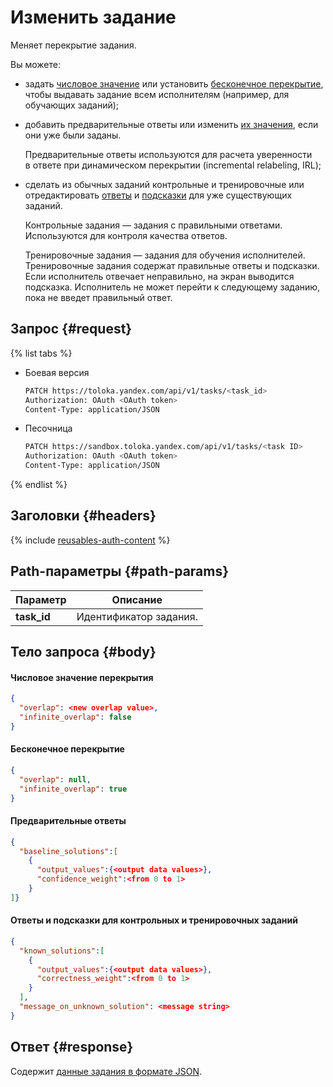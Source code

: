 # Изменить задание

Меняет перекрытие задания.

Вы можете:

- задать [числовое значение](create-task.md#overlap) или установить [бесконечное перекрытие](create-task.md#infinite), чтобы выдавать задание всем исполнителям (например, для обучающих заданий);
- добавить предварительные ответы или изменить [их значения](create-task.md#baseline), если они уже были заданы.

  Предварительные ответы используются для расчета уверенности в ответе при динамическом перекрытии (incremental relabeling, IRL);

- сделать из обычных заданий контрольные и тренировочные или отредактировать [ответы](create-task.md) и [подсказки](create-task.md) для уже существующих заданий.

  Контрольные задания — задания с правильными ответами. Используются для контроля качества ответов.

  Тренировочные задания — задания для обучения исполнителей. Тренировочные задания содержат правильные ответы и подсказки. Если исполнитель отвечает неправильно, на экран выводится подсказка. Исполнитель не может перейти к следующему заданию, пока не введет правильный ответ.

## Запрос {#request}

{% list tabs %}

- Боевая версия

    ```bash
    PATCH https://toloka.yandex.com/api/v1/tasks/<task_id>
    Authorization: OAuth <OAuth token>
    Content-Type: application/JSON
    ```

- Песочница

    ```bash
    PATCH https://sandbox.toloka.yandex.com/api/v1/tasks/<task ID>
    Authorization: OAuth <OAuth token>
    Content-Type: application/JSON
    ```

{% endlist %}

## Заголовки {#headers}

{% include [reusables-auth-content](../_includes/reusables/id-reusables/auth-content.md) %}

## Path-параметры {#path-params}

Параметр | Описание
----- | -----
**task_id** | Идентификатор задания.

## Тело запроса {#body}

#### Числовое значение перекрытия

```json
{
  "overlap": <new overlap value>,
  "infinite_overlap": false
}
```

#### Бесконечное перекрытие

```json
{
  "overlap": null,
  "infinite_overlap": true
}
```

#### Предварительные ответы

```json
{
  "baseline_solutions":[
    {
      "output_values":{<output data values>},
      "confidence_weight":<from 0 to 1>
    }
]}
```

#### Ответы и подсказки для контрольных и тренировочных заданий

```json
{
  "known_solutions":[
    {
      "output_values":{<output data values>},
      "correctness_weight":<from 0 to 1>
    }
  ],
  "message_on_unknown_solution": <message string>
}
```

## Ответ {#response}

Содержит [данные задания в формате JSON](create-task.md#body).